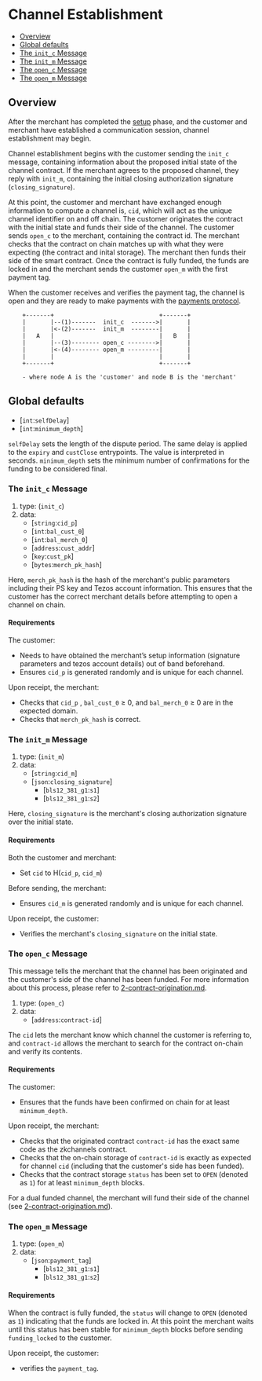 # Channel Establishment

  * [Overview](#Overview)
  * [Global defaults](#global-defaults)
  * [The `init_c` Message](#the-`init_c`-Message)
  * [The `init_m` Message](#the-`init_m`-Message)
  * [The `open_c` Message](#the-`open_c`-Message)
  * [The `open_m` Message](#the-`open_m`-Message)

## Overview
After the merchant has completed the [setup](#1-setup.md) phase, and the customer and merchant have established a communication session, channel establishment may begin. 

Channel establishment begins with the customer sending the `init_c` message, containing information about the proposed initial state of the channel contract. If the merchant agrees to the proposed channel, they reply with `init_m`, containing the initial closing authorization signature (`closing_signature`).  

At this point, the customer and merchant have exchanged enough information to compute a channel is, `cid`, which will act as the unique channel identifier on and off chain. The customer originates the contract with the initial state and funds their side of the channel. The customer sends `open_c` to the merchant, containing the contract id. The merchant checks that the contract on chain matches up with what they were expecting (the contract and inital storage). The merchant then funds their side of the smart contract. Once the contract is fully funded, the funds are locked in and the merchant sends the customer `open_m` with the first payment tag.

When the customer receives and verifies the payment tag, the channel is open and they are ready to make payments with the [payments protocol](3-channel-payments.md).

        +-------+                              +-------+
        |       |--(1)-------  init_c  ------->|       |
        |       |<-(2)-------  init_m  --------|       |
        |   A   |                              |   B   |
        |       |--(3)-------- open_c -------->|       |
        |       |<-(4)-------- open_m ---------|       |
        |       |                              |       |
        +-------+                              +-------+

        - where node A is the 'customer' and node B is the 'merchant'

## Global defaults
* [`int`:`selfDelay`] 
* [`int`:`minimum_depth`]

`selfDelay` sets the length of the dispute period. The same delay is applied to the `expiry` and `custClose` entrypoints. The value is interpreted in seconds. 
`minimum_depth` sets the minimum number of confirmations for the funding to be considered final.

### The `init_c` Message
1. type: (`init_c`)
2. data: 
    * [`string`:`cid_p`]
    * [`int`:`bal_cust_0`]
    * [`int`:`bal_merch_0`]
    * [`address`:`cust_addr`]
    * [`key`:`cust_pk`]
    * [`bytes`:`merch_pk_hash`]

Here, `merch_pk_hash` is the hash of the merchant's public parameters including their PS key and Tezos account information. This ensures that the customer has the correct merchant details before attempting to open a channel on chain. 

#### Requirements
The customer:
  - Needs to have obtained the merchant’s setup information (signature parameters and tezos account details) out of band beforehand.
  - Ensures `cid_p` is generated randomly and is unique for each channel.

Upon receipt, the merchant:
  - Checks that `cid_p` , `bal_cust_0` ≥ 0, and `bal_merch_0` ≥ 0 are in the expected domain.
  - Checks that `merch_pk_hash` is correct.

### The `init_m` Message
1. type: (`init_m`)
2. data:
    * [`string`:`cid_m`]
    * [`json`:`closing_signature`]
      * [`bls12_381_g1`:`s1`]
      * [`bls12_381_g1`:`s2`]

Here, `closing_signature` is the merchant's closing authorization signature over the initial state.

#### Requirements

Both the customer and merchant:
  - Set `cid` to H(`cid_p`, `cid_m`)

Before sending, the merchant:
  - Ensures `cid_m` is generated randomly and is unique for each channel.

Upon receipt, the customer:
  - Verifies the merchant's `closing_signature` on the initial state.
  
### The `open_c` Message
This message tells the merchant that the channel has been originated and the customer's side of the channel has been funded. For more information about this process, please refer to [2-contract-origination.md](2-contract-origination.md).

1. type: (`open_c`)
2. data: 
    * [`address`:`contract-id`]

The `cid` lets the merchant know which channel the customer is referring to, and `contract-id` allows the merchant to search for the contract on-chain and verify its contents.

#### Requirements

The customer:
  - Ensures that the funds have been confirmed on chain for at least `minimum_depth`.

Upon receipt, the merchant:
  - Checks that the originated contract `contract-id` has the exact same code as the zkchannels contract.
  - Checks that the on-chain storage of `contract-id` is exactly as expected for channel `cid` (including that the customer's side has been funded).
  - Checks that the contract storage `status` has been set to `OPEN` (denoted as `1`) for at least `minimum_depth` blocks.

For a dual funded channel, the merchant will fund their side of the channel (see [2-contract-origination.md](2-contract-origination.md)).
  ### The `open_m` Message

1. type: (`open_m`)
2. data: 
    * [`json`:`payment_tag`]
      * [`bls12_381_g1`:`s1`]
      * [`bls12_381_g1`:`s2`]

#### Requirements
When the contract is fully funded, the `status` will change to `OPEN` (denoted as `1`) indicating that the funds are locked in. At this point the merchant waits until this status has been stable for `minimum_depth` blocks before sending `funding_locked` to the customer.

Upon receipt, the customer:
  - verifies the `payment_tag`.